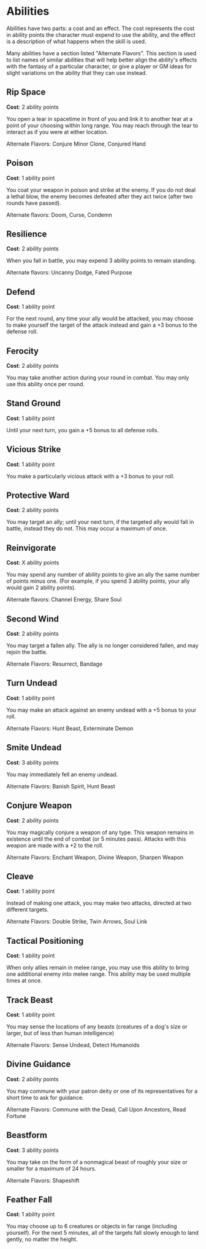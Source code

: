 Abilities
=====

Abilities have two parts: a cost and an effect. The cost represents the cost in ability points the character must expend to use the ability, and the effect is a description of what happens when the skill is used.

Many abilities have a section listed "Alternate Flavors". This section is used to list names of similar abilities that will help better align the ability's effects with the fantasy of a particular character, or give a player or GM ideas for slight variations on the ability that they can use instead.

Rip Space
-----
**Cost**: 2 ability points

You open a tear in spacetime in front of you and link it to another tear at a point of your choosing within long range. You may reach through the tear to interact as if you were at either location.

Alternate Flavors: Conjure Minor Clone, Conjured Hand

Poison
-----
**Cost**: 1 ability point

You coat your weapon in poison and strike at the enemy. If you do not deal a lethal blow, the enemy becomes defeated after they act twice (after two rounds have passed).

Alternate flavors: Doom, Curse, Condemn

Resilience
-----
**Cost**: 2 ability points

When you fall in battle, you may expend 3 ability points to remain standing.

Alternate flavors: Uncanny Dodge, Fated Purpose

Defend
-----
**Cost**: 1 ability point

For the next round, any time your ally would be attacked, you may choose to make yourself the target of the attack instead and gain a +3 bonus to the defense roll.

Ferocity
-----
**Cost**: 2 ability points

You may take another action during your round in combat. You may only use this ability once per round.

Stand Ground
-----
**Cost**: 1 ability point

Until your next turn, you gain a +5 bonus to all defense rolls.

Vicious Strike
-----
**Cost**: 1 ability point

You make a particularly vicious attack with a +3 bonus to your roll.

Protective Ward
-----
**Cost**: 2 ability points

You may target an ally; until your next turn, if the targeted ally would fall in battle, instead they do not. This may occur a maximum of once.

Reinvigorate
-----
**Cost**: X ability points

You may spend any number of ability points to give an ally the same number of points minus one. (For example, if you spend 3 ability points, your ally would gain 2 ability points).

Alternate flavors: Channel Energy, Share Soul

Second Wind
-----
**Cost**: 2 ability points

You may target a fallen ally. The ally is no longer considered fallen, and may rejoin the battle.

Alternate Flavors: Resurrect, Bandage

Turn Undead
-----
**Cost**: 1 ability point

You may make an attack against an enemy undead with a +5 bonus to your roll.

Alternate Flavors: Hunt Beast, Exterminate Demon

Smite Undead
-----
**Cost**: 3 ability points

You may immediately fell an enemy undead.

Alternate Flavors: Banish Spirit, Hunt Beast

Conjure Weapon
-----
**Cost**: 2 ability points

You may magically conjure a weapon of any type. This weapon remains in existence until the end of combat (or 5 minutes pass). Attacks with this weapon are made with a +2 to the roll.

Alternate Flavors: Enchant Weapon, Divine Weapon, Sharpen Weapon

Cleave
-----
**Cost**: 1 ability point

Instead of making one attack, you may make two attacks, directed at two different targets.

Alternate Flavors: Double Strike, Twin Arrows, Soul Link

Tactical Positioning
-----
**Cost**: 1 ability point

When only allies remain in melee range, you may use this ability to bring one additional enemy into melee range. This ability may be used multiple times at once.

Track Beast
-----
**Cost**: 1 ability point

You may sense the locations of any beasts (creatures of a dog's size or larger, but of less than human intelligence)

Alternate Flavors: Sense Undead, Detect Humanoids

Divine Guidance
-----
**Cost**: 2 ability points

You may commune with your patron deity or one of its representatives for a short time to ask for guidance.

Alternate Flavors: Commune with the Dead, Call Upon Ancestors, Read Fortune

Beastform
-----
**Cost**: 3 ability points

You may take on the form of a nonmagical beast of roughly your size or smaller for a maximum of 24 hours.

Alternate Flavors: Shapeshift

Feather Fall
-----
**Cost**: 1 ability point

You may choose up to 6 creatures or objects in far range (including yourself). For the next 5 minutes, all of the targets fall slowly enough to land gently, no matter the height.